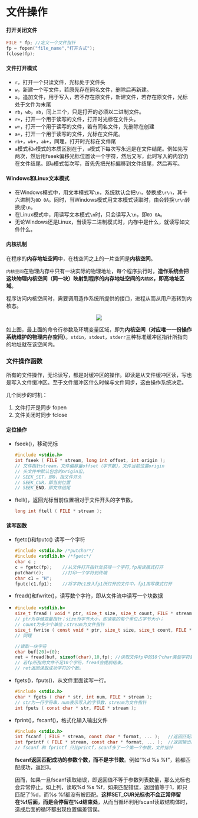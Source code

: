 # 文件操作

#### 打开关闭文件

```c
FILE * fp; //定义一个文件指针
fp = fopen("file_name","打开方式");
fclose(fp);
```

#### 文件打开模式

-  ```r```，打开一个只读文件，光标处于文件头
-  ```w```，新建一个写文件，若原先存在同名文件，删除后再新建。
-  ```a```，追加文件，用于写入，若不存在原文件，新建文件，若存在原文件，光标处于文件为末尾
-  ```rb```，```wb```，```ab```，同上三个，只是打开的必须以二进制文件。
-  ```r+```，打开一个用于读写的文件，打开时光标在文件头。
-  ```w+```，打开一个用于读写的文件，若有同名文件，先删除在创建
-  ```a+```，打开一个用于读写的文件，光标在文件尾。
-  ```rb+```，```wb+```，```ab+```，同理，打开时光标在文件尾
-  ```a```模式和```w```模式的本质区别在于，```a```模式下每次写永远是在文件结尾。例如先写两次，然后用fseek偏移光标位置读一个字符，然后又写，此时写入的内容仍在文件结尾。即```a```模式每次写，首先先把光标偏移到文件结尾，然后再写。

#### Windows和Linux文本模式

- 在Windows模式中，用文本模式写```\n```，系统默认会把```\n```，替换成```\r\n```，其十六进制为```0D 0A```。同时，当Windows模式用文本模式读取时，由会转换```\r\n```转换成```\n```。
- 在Linux模式中，用读写文本模式```\n```时，只会读写入```\n```，即```0D 0A```。
- 无论Windows还是Linux，当读写二进制模式时，内存中是什么，就读写如文件什么。

#### 内核机制

在程序的**内存地址空间**中，在栈空间之上的一片空间是**内核空间**。

```内核空间```在物理内存中只有一块实际的物理地址，每个程序执行时，**造作系统会把这块物理内核空间（同一块）映射到程序的内存地址空间的```内核区```，即高地址区域**。

程序访问内核空间时，需要调用造作系统所提供的接口，进程从而从用户态转到内核态。

<div align="middle">
<img src="./images/image003.gif" align="middle">
</div>

如上图，最上面的命令行参数及环境变量区域，即为**内核空间（对应唯一一份操作系统维护的物理内存空间）**。```stdin```，```stdout```，```stderr```三种标准缓冲区指针所指向的地址就在该空间内。

### 文件操作函数

所有的文件操作，无论读写，都是对缓冲区的操作。即读是从文件缓冲区读，写也是写入文件缓冲区。至于文件缓冲区什么时候与文件同步，这由操作系统决定。

几个同步的时机：

1. 文件打开是同步 fopen
2. 文件关闭时同步 fclose

#### 定位操作

- fseek()，移动光标

  ```c
  #include <stdio.h>
  int fseek ( FILE * stream, long int offset, int origin );
  // 文件指针stream，文件偏移量offset（字节数），文件当前位置origin
  // 头文件中默认包含的origin宏。
  // SEEK_SET，即0，指文件开头
  // SEEK_CUR，即当前位置
  // SEEK_END，即文件结尾
  ```

- ftell()，返回光标当前位置相对于文件开头的字节数。

  ```c
  long int ftell ( FILE * stream );
  ```

  

#### 读写函数

- fgetc()和fputc() 读写一个字符

  ```c
  #include <stdio.h> /*putchar*/
  #include <stdlib.h> /*fgetc*/
  char c ; 
  c = fgetc(fp);	//从文件打开指针处获得一个字符,fp用读模式打开
  putchar(c);		//打印一个字符到终端
  char c1 = "H";
  fputc(c1,fp1);	//将字符c1放入fp1所打开的文件中，fp1用写模式打开
  ```

- fread()和fwrite()，读写数个字符，即从文件流中读写一个块数据

- ```c
  #include <stdlib.h>
  size_t fread ( void * ptr, size_t size, size_t count, FILE * stream );
  // ptr为存储变量指针；size为字节大小，即读取的每个单位占字节大小；
  // count为多少个单位；stream为文件指针
  size_t fwrite ( const void * ptr, size_t size, size_t count, FILE * stream );
  // 同理
  
  //读取一块字符
  char buf[20]={0};
  ret = fread(buf, sizeof(char),10,fp); //读取文件fp中的10个char类型字符到buf数组中。
  // 若fp所指的文件不足10个字符，fread会提前结束。
  // ret返回读取成功字符的个数。
  ```

- fgets()，fputs()，从文件里面读写一行。

  ```c
  #include <stdio.h>
  char * fgets ( char * str, int num, FILE * stream );
  // str为一行字符串，num表示写入的字节数，stream为文件指针
  int fputs ( const char * str, FILE * stream );
  ```

- fprint()，fscanf()，格式化输入输出文件

  ```c
  #include <stdio.h>
  int fscanf ( FILE * stream, const char * format, ... );   //返回匹配成功的匹配参数个数
  int fprintf ( FILE * stream, const char * format, ... );	//返回输出成功的字节数
  // fscanf 和 fprintf 只比printf，scanf多了一个第一个参数，文件指针
  ```

  **fscanf返回匹配成功的参数个数，而不是字节数**。例如“%d %s %f”，若都匹配成功，返回3。

  因而，如果一旦fscanf读取错误，即返回值不等于参数列表数量，那么光标也会异常停止。如上列，读取%d %s %f，如果匹配错误，返回值等于1，即只匹配了%d，而%s %f都没有被匹配。**这样SET_CUR光标也不会正常停留在%f后面，而是会停留在%d结束处**，从而当循环利用fscanf读取结构体时，造成后面的循环都出现位置偏差错误。



